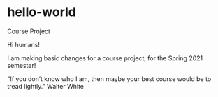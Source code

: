 # hello-world
Course Project

Hi humans!

I am making basic changes for a course project, for the Spring 2021 semester! 

“If you don’t know who I am, then maybe your best course would be to tread lightly.”
Walter White
